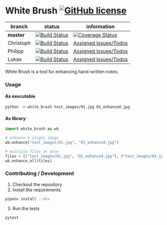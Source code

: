 # White Brush [![GitHub license](http://img.shields.io/badge/license-MIT-blue.svg)](https://github.com/lukasbindreiter/white-brush/blob/master/LICENSE)

| branch        | status        | information |
| ------------- | --------------| ------- |
| **master**        | [![Build Status](https://travis-ci.org/lukasbindreiter/white-brush.svg?branch=master)](https://travis-ci.org/lukasbindreiter/white-brush) | [![Coverage Status](https://coveralls.io/repos/github/lukasbindreiter/white-brush/badge.svg)](https://coveralls.io/github/lukasbindreiter/white-brush) |
| Christoph   | [![Build Status](https://travis-ci.org/lukasbindreiter/white-brush.svg?branch=developer%2Fchristoph)](https://travis-ci.org/lukasbindreiter/white-brush) |[Assigned Issues/Todos](https://github.com/lukasbindreiter/white-brush/issues?q=is%3Aopen+assignee%3AShynixn)
| Philipp   | [![Build Status](https://travis-ci.org/lukasbindreiter/white-brush.svg?branch=philipp)](https://travis-ci.org/lukasbindreiter/white-brush) |[Assigned Issues/Todos](https://github.com/lukasbindreiter/white-brush/issues?q=assignee%3Ap-hofer+is%3Aopen)
| Lukas   | [![Build Status](https://travis-ci.org/lukasbindreiter/white-brush.svg?branch=developer%2Flukas)](https://travis-ci.org/lukasbindreiter/white-brush) |[Assigned Issues/Todos](https://github.com/lukasbindreiter/white-brush/issues?q=assignee%3Alukasbindreiter+is%3Aopen)

 White Brush is a tool for enhancing hand-written notes.

### Usage
#### As executable  
```bash
python -m white_brush test_images/01.jpg 01_enhanced.jpg
```
#### As library
```python
import white_brush as wb

# enhance a single image
wb.enhance("test_images/01.jpg", "01_enhanced.jpg")

# multiple files at once
files = [("test_images/01.jpg", "01_enhanced.jpg"), ("test_images/02.jpg", "02_enhanced.jpg")]
wb.enhance_all(files)
```

### Contributing / Development
1. Checkout the repository
2. Install the requirements
```bash
pipenv install --dev
```
3. Run the tests
```bash
pytest
```
